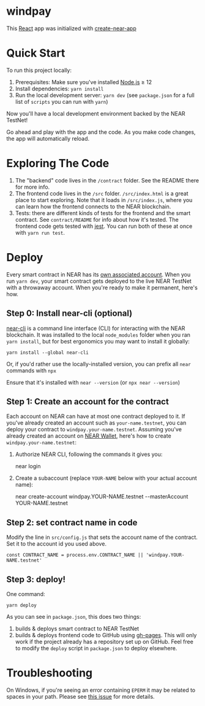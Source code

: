 windpay
==================

This [React] app was initialized with [create-near-app]


Quick Start
===========

To run this project locally:

1. Prerequisites: Make sure you've installed [Node.js] ≥ 12
2. Install dependencies: `yarn install`
3. Run the local development server: `yarn dev` (see `package.json` for a
   full list of `scripts` you can run with `yarn`)

Now you'll have a local development environment backed by the NEAR TestNet!

Go ahead and play with the app and the code. As you make code changes, the app will automatically reload.


Exploring The Code
==================

1. The "backend" code lives in the `/contract` folder. See the README there for
   more info.
2. The frontend code lives in the `/src` folder. `/src/index.html` is a great
   place to start exploring. Note that it loads in `/src/index.js`, where you
   can learn how the frontend connects to the NEAR blockchain.
3. Tests: there are different kinds of tests for the frontend and the smart
   contract. See `contract/README` for info about how it's tested. The frontend
   code gets tested with [jest]. You can run both of these at once with `yarn
   run test`.


Deploy
======

Every smart contract in NEAR has its [own associated account][NEAR accounts]. When you run `yarn dev`, your smart contract gets deployed to the live NEAR TestNet with a throwaway account. When you're ready to make it permanent, here's how.


Step 0: Install near-cli (optional)
-------------------------------------

[near-cli] is a command line interface (CLI) for interacting with the NEAR blockchain. It was installed to the local `node_modules` folder when you ran `yarn install`, but for best ergonomics you may want to install it globally:

    yarn install --global near-cli

Or, if you'd rather use the locally-installed version, you can prefix all `near` commands with `npx`

Ensure that it's installed with `near --version` (or `npx near --version`)


Step 1: Create an account for the contract
------------------------------------------

Each account on NEAR can have at most one contract deployed to it. If you've already created an account such as `your-name.testnet`, you can deploy your contract to `windpay.your-name.testnet`. Assuming you've already created an account on [NEAR Wallet], here's how to create `windpay.your-name.testnet`:

1. Authorize NEAR CLI, following the commands it gives you:

      near login

2. Create a subaccount (replace `YOUR-NAME` below with your actual account name):

      near create-account windpay.YOUR-NAME.testnet --masterAccount YOUR-NAME.testnet


Step 2: set contract name in code
---------------------------------

Modify the line in `src/config.js` that sets the account name of the contract. Set it to the account id you used above.

    const CONTRACT_NAME = process.env.CONTRACT_NAME || 'windpay.YOUR-NAME.testnet'


Step 3: deploy!
---------------

One command:

    yarn deploy

As you can see in `package.json`, this does two things:

1. builds & deploys smart contract to NEAR TestNet
2. builds & deploys frontend code to GitHub using [gh-pages]. This will only work if the project already has a repository set up on GitHub. Feel free to modify the `deploy` script in `package.json` to deploy elsewhere.


Troubleshooting
===============

On Windows, if you're seeing an error containing `EPERM` it may be related to spaces in your path. Please see [this issue](https://github.com/zkat/npx/issues/209) for more details.


  [React]: https://reactjs.org/
  [create-near-app]: https://github.com/near/create-near-app
  [Node.js]: https://nodejs.org/en/download/package-manager/
  [jest]: https://jestjs.io/
  [NEAR accounts]: https://docs.near.org/docs/concepts/account
  [NEAR Wallet]: https://wallet.testnet.near.org/
  [near-cli]: https://github.com/near/near-cli
  [gh-pages]: https://github.com/tschaub/gh-pages
